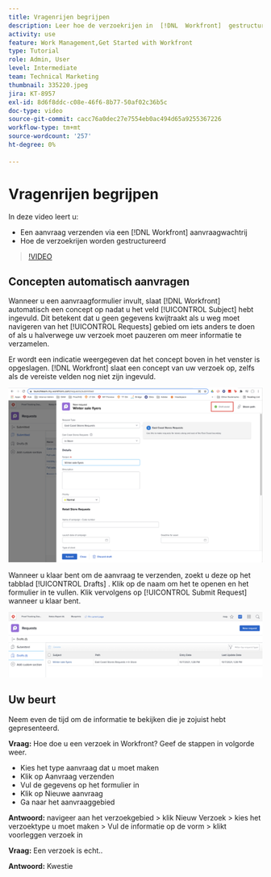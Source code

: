 ```yaml
---
title: Vragenrijen begrijpen
description: Leer hoe de verzoekrijen in  [!DNL  Workfront]  gestructureerd zijn en hoe te om een verzoek voor te leggen.
activity: use
feature: Work Management,Get Started with Workfront
type: Tutorial
role: Admin, User
level: Intermediate
team: Technical Marketing
thumbnail: 335220.jpeg
jira: KT-8957
exl-id: 8d6f8ddc-c08e-46f6-8b77-50af02c36b5c
doc-type: video
source-git-commit: cacc76a0dec27e7554eb0ac494d65a9255367226
workflow-type: tm+mt
source-wordcount: '257'
ht-degree: 0%

---
```


# Vragenrijen begrijpen

In deze video leert u:

* Een aanvraag verzenden via een [!DNL  Workfront] aanvraagwachtrij
* Hoe de verzoekrijen worden gestructureerd

>[!VIDEO](https://video.tv.adobe.com/v/335220/?quality=12&learn=on)

## Concepten automatisch aanvragen

Wanneer u een aanvraagformulier invult, slaat [!DNL Workfront] automatisch een concept op nadat u het veld [!UICONTROL Subject] hebt ingevuld. Dit betekent dat u geen gegevens kwijtraakt als u weg moet navigeren van het [!UICONTROL Requests] gebied om iets anders te doen of als u halverwege uw verzoek moet pauzeren om meer informatie te verzamelen.

Er wordt een indicatie weergegeven dat het concept boven in het venster is opgeslagen. [!DNL Workfront] slaat een concept van uw verzoek op, zelfs als de vereiste velden nog niet zijn ingevuld.

![ beeld van het creëren van een verzoekontwerp ](assets/queue-mgt-make-a-request-draft-1.png)

Wanneer u klaar bent om de aanvraag te verzenden, zoekt u deze op het tabblad [!UICONTROL Drafts] . Klik op de naam om het te openen en het formulier in te vullen. Klik vervolgens op [!UICONTROL Submit Request] wanneer u klaar bent.

![ beeld van het herinneren van een verzoekontwerp ](assets/queue-mgt-make-a-request-draft-2.png)

## Uw beurt

Neem even de tijd om de informatie te bekijken die je zojuist hebt gepresenteerd.

**Vraag:** Hoe doe u een verzoek in Workfront? Geef de stappen in volgorde weer.

* Kies het type aanvraag dat u moet maken
* Klik op Aanvraag verzenden
* Vul de gegevens op het formulier in
* Klik op Nieuwe aanvraag
* Ga naar het aanvraaggebied


**Antwoord:** navigeer aan het verzoekgebied > klik Nieuw Verzoek > kies het verzoektype u moet maken > Vul de informatie op de vorm > klikt voorleggen verzoek in

**Vraag:** Een verzoek is echt..

**Antwoord:** Kwestie

<!---
You can also access request drafts from the [!UICONTROL Select a Request Type] menu at the top of the window. Select an option from the [!UICONTROL Recent Drafts] section, or start a new request by picking a queue from the [!UICONTROL New Requests] section. Fill everything out like normal, then submit the request.

<!---
image
--->

<!---
Let's take a minute to review the information you were just presented.

How do you make a request in Workfront? List the steps in order.
Choose the request type you need to make
Click Submit request
Fill out the information on the form
Click "New Request"
Navigate to the request area

Answer: Navigate to the request area>Click New Request>Choose the request type you need to make>Fill out the information on the form>Click Submit request

A request is really an......

Answer: Issue
--->
